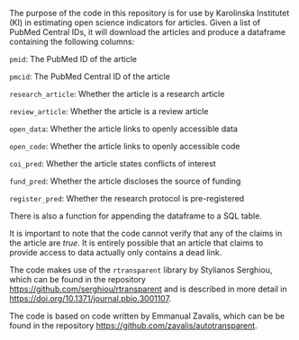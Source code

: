The purpose of the code in this repository is for use by Karolinska Institutet (KI) in estimating open science indicators for articles. Given a list of PubMed Central IDs, it will download the articles and produce a dataframe containing the following columns:

`pmid`: The PubMed ID of the article

`pmcid`: The PubMed Central ID of the article

`research_article`: Whether the article is a research article

`review_article`: Whether the article is a review article

`open_data`: Whether the article links to openly accessible data

`open_code`: Whether the article links to openly accessible code

`coi_pred`: Whether the article states conflicts of interest

`fund_pred`: Whether the article discloses the source of funding

`register_pred`: Whether the research protocol is pre-registered

There is also a function for appending the dataframe to a SQL table.

It is important to note that the code cannot verify that any of the claims in the article are *true*. It is entirely possible that an article that claims to provide access to data actually only contains a dead link.

The code makes use of the `rtransparent` library by Stylianos Serghiou, which can be found in the repository https://github.com/serghiou/rtransparent and is described in more detail in https://doi.org/10.1371/journal.pbio.3001107.

The code is based on code written by Emmanual Zavalis, which can be be found in the repository https://github.com/zavalis/autotransparent.